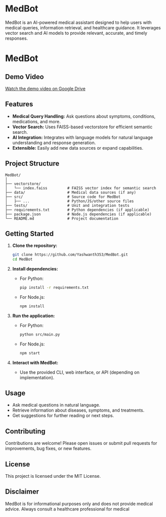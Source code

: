 # MedBot

MedBot is an AI-powered medical assistant designed to help users with medical queries, information retrieval, and healthcare guidance. It leverages vector search and AI models to provide relevant, accurate, and timely responses.

# MedBot

## Demo Video

[Watch the demo video on Google Drive](https://drive.google.com/file/d/17_sp5uO_WfJ2pCOP3qJgCzAIgC_qjtxN/view?usp=sharing)

## Features

- **Medical Query Handling:** Ask questions about symptoms, conditions, medications, and more.
- **Vector Search:** Uses FAISS-based vectorstore for efficient semantic search.
- **AI Integration:** Integrates with language models for natural language understanding and response generation.
- **Extensible:** Easily add new data sources or expand capabilities.

## Project Structure

```
MedBot/
│
├── vectorstore/
│   └── index.faiss         # FAISS vector index for semantic search
├── data/                   # Medical data sources (if any)
├── src/                    # Source code for MedBot
│   ├── ...                 # Python/JS/other source files
├── tests/                  # Unit and integration tests
├── requirements.txt        # Python dependencies (if applicable)
├── package.json            # Node.js dependencies (if applicable)
└── README.md               # Project documentation
```

## Getting Started

1. **Clone the repository:**
   ```sh
   git clone https://github.com/Yashwanth353/MedBot.git
   cd MedBot
   ```

2. **Install dependencies:**
   - For Python:
     ```sh
     pip install -r requirements.txt
     ```
   - For Node.js:
     ```sh
     npm install
     ```

3. **Run the application:**
   - For Python:
     ```sh
     python src/main.py
     ```
   - For Node.js:
     ```sh
     npm start
     ```

4. **Interact with MedBot:**
   - Use the provided CLI, web interface, or API (depending on implementation).

## Usage

- Ask medical questions in natural language.
- Retrieve information about diseases, symptoms, and treatments.
- Get suggestions for further reading or next steps.

## Contributing

Contributions are welcome! Please open issues or submit pull requests for improvements, bug fixes, or new features.

## License

This project is licensed under the MIT License.

## Disclaimer

MedBot is for informational purposes only and does not provide medical advice. Always consult a healthcare professional for medical